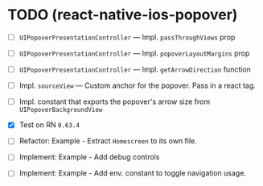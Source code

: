 # TODO (react-native-ios-popover)

- [ ] `UIPopoverPresentationController` — Impl. `passThroughViews` prop 
- [ ] `UIPopoverPresentationController` — Impl. `popoverLayoutMargins` prop 
- [ ] `UIPopoverPresentationController` — Impl. `getArrowDirection` function 

- [ ] Impl. `sourceView` — Custom anchor for the popover. Pass in a react tag.
- [ ] Impl. constant that exports the popover's arrow size from `UIPopoverBackgroundView`


- [x] Test on RN `0.63.4`



- [ ] Refactor: Example - Extract `Homescreen` to its own file.
- [ ] Implement: Example - Add debug controls
- [ ] Implement: Example - Add env. constant to toggle navigation usage.